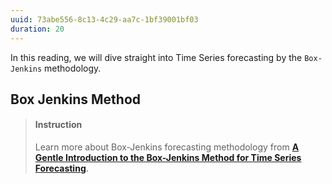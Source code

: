 ```yaml
---
uuid: 73abe556-8c13-4c29-aa7c-1bf39001bf03
duration: 20
---
```


In this reading, we will dive straight into Time Series forecasting by the `Box-Jenkins` methodology.

## Box Jenkins Method

> #### Instruction
> Learn more about Box-Jenkins forecasting methodology from [**A Gentle Introduction to the Box-Jenkins Method for Time Series Forecasting**](https://machinelearningmastery.com/gentle-introduction-box-jenkins-method-time-series-forecasting/).
